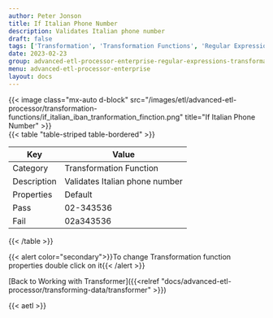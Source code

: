```yaml
---
author: Peter Jonson
title: If Italian Phone Number
description: Validates Italian phone number
draft: false
tags: ['Transformation', 'Transformation Functions', 'Regular Expressions']
date: 2023-02-23
group: advanced-etl-processor-enterprise-regular-expressions-transformation
menu: advanced-etl-processor-enterprise
layout: docs
---
```


{{< image class="mx-auto d-block"  src="/images/etl/advanced-etl-processor/transformation-functions/if_italian_iban_tranformation_finction.png" title="If Italian Phone Number" >}}
\
{{< table "table-striped table-bordered" >}}

| Key         | Value                          |
| ----------- | ------------------------------ |
| Category    | Transformation Function        |
| Description | Validates Italian phone number |
| Properties  | Default                        |
| Pass        | 02-343536                      |
| Fail        | 02a343536                      |

{{< /table >}}

{{< alert color="secondary">}}To change Transformation function properties double click on it{{< /alert >}}

[Back to Working with Transformer]({{<relref "docs/advanced-etl-processor/transforming-data/transformer" >}})

{{< aetl >}}

